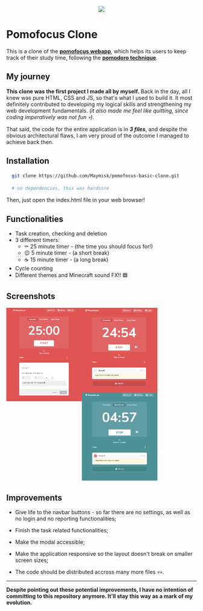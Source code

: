 <p align="center">
  <img src="https://res.cloudinary.com/practicaldev/image/fetch/s--OFGKwu86--/c_limit%2Cf_auto%2Cfl_progressive%2Cq_66%2Cw_880/https://miro.medium.com/max/1400/1%2AZB91m3uEJ51nPNBCwSrpkA.gif" />
</p>

# Pomofocus Clone

This is a clone of the [**pomofocus webapp**](https://pomofocus.io), which helps its users to keep track of their study time, following the [**pomodoro technique**](https://en.wikipedia.org/wiki/Pomodoro_Technique).



## My journey

**This clone was the first project I made all by myself.** Back in the day, all I knew was pure HTML, CSS and JS, so that's what I used to build it. It most definitely contributed to developing my logical skills and strengthening my web development fundamentals. *(it also made me feel like quitting, since coding imperatively was not fun 💀).*

That said, the code for the entire application is in ***3 files***, and despite the obvious architectural flaws, I am very proud of the outcome I managed to achieve back then.



## Installation


```bash
  git clone https://github.com/Maymisk/pomofocus-basic-clone.git
  
  # no dependencies, this was hardcore
```
Then, just open the index.html file in your web browser!

## Functionalities

- Task creation, checking and deletion
- 3 different timers:
    - ⚰ 25 minute timer - (the time you should focus for!) 
    - 😌 5 minute timer - (a short break)
    - ☕ 15 minute timer - (a long break)
- Cycle counting
- Different themes and Minecraft sound FX!! 🟦



## Screenshots

<img align="left" width="200px" src="/.github/assets/screenshot-1.png?raw=true" />
<img align="left" width="200px" src="/.github/assets/screenshot-2.png?raw=true" />
<img width="200px" src="/.github/assets/screenshot-3.png?raw=true" />

## Improvements

- Give life to the navbar buttons - so far there are no settings, as well as no login and no reporting functionalities;

- Finish the task related functionalities;

- Make the modal accessible;

- Make the application responsive so the layout doesn't break on smaller screen sizes;

- The code should be distributed accross many more files 💀💀.

---

**Despite pointing out these potential improvements, I have no intention of committing to this repository anymore. It'll stay this way as a mark of my evolution.** 

